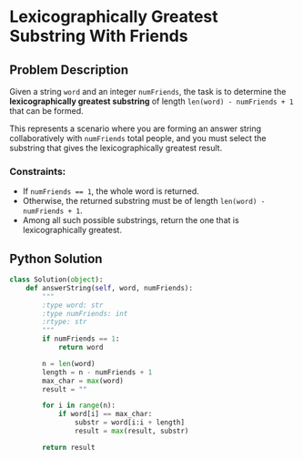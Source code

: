 # Lexicographically Greatest Substring With Friends

## Problem Description

Given a string `word` and an integer `numFriends`, the task is to determine the **lexicographically greatest substring** of length `len(word) - numFriends + 1` that can be formed. 

This represents a scenario where you are forming an answer string collaboratively with `numFriends` total people, and you must select the substring that gives the lexicographically greatest result.

### Constraints:

- If `numFriends == 1`, the whole word is returned.
- Otherwise, the returned substring must be of length `len(word) - numFriends + 1`.
- Among all such possible substrings, return the one that is lexicographically greatest.

## Python Solution

```python
class Solution(object):
    def answerString(self, word, numFriends):
        """
        :type word: str
        :type numFriends: int
        :rtype: str
        """
        if numFriends == 1:
            return word

        n = len(word)
        length = n - numFriends + 1
        max_char = max(word)
        result = ""

        for i in range(n):
            if word[i] == max_char:
                substr = word[i:i + length]
                result = max(result, substr)

        return result
